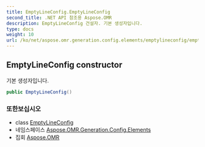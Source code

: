 ```yaml
---
title: EmptyLineConfig.EmptyLineConfig
second_title: .NET API 참조용 Aspose.OMR
description: EmptyLineConfig 건설자. 기본 생성자입니다.
type: docs
weight: 10
url: /ko/net/aspose.omr.generation.config.elements/emptylineconfig/emptylineconfig/
---
```

## EmptyLineConfig constructor

기본 생성자입니다.

```csharp
public EmptyLineConfig()
```

### 또한보십시오

* class [EmptyLineConfig](../)
* 네임스페이스 [Aspose.OMR.Generation.Config.Elements](../../emptylineconfig/)
* 집회 [Aspose.OMR](../../../)


